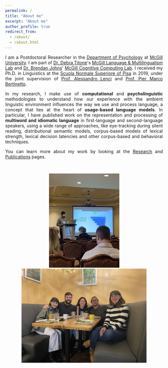 ```yaml
---
permalink: /
title: "About me"
excerpt: "About me"
author_profile: true
redirect_from: 
  - /about/
  - /about.html
---
```




<p align="justify">I am a Postdoctoral Researcher in the <a href="https://www.mcgill.ca/psychology/">Department of Psychology</a> at <a href="https://www.mcgill.ca/">McGill University</a>. I am part of <a href="https://www.mcgill.ca/language-lab/our-team/debra-titone-phd-lab-director">Dr. Debra Titone</a>'s <a href="https://www.mcgill.ca/language-lab/">McGill Language & Multilingualism Lab</a> and <a href="https://btjohns.com/people">Dr. Brendan Johns</a>' <a href="https://btjohns.com/">McGill Cognitive Computing Lab</a>. I received my Ph.D. in Linguistics at the <a href="https://www.sns.it/en">Scuola Normale Superiore of Pisa</a> in 2019, under the joint supervision of <a href="https://people.unipi.it/alessandro_lenci/">Prof. Alessandro Lenci</a> and <a href="https://www.sns.it/en/persona/pier-marco-bertinetto">Prof. Pier Marco Bertinetto</a>. </p>

<p align="justify">In my research, I make use of <b>computational</b> and <b>psycholinguistic</b> methodologies to understand how our experience with the ambient linguistic environment influences the way we use and process language, a concept that lies at the heart of <b>usage-based language models</b>. In particular, I have published work on the representation and processing of <b>multiword and idiomatic language</b> in first-language and second-language speakers, using a wide range of approaches, like eye-tracking during silent reading, distributional semantic models, corpus-based models of lexical strength, lexical decision latencies and other corpus-based and behavioral techniques. </p>

<p align="justify">You can learn more about my work by looking at the <a href="https://marcosenaldi.github.io/research/">Research</a> and <a href="https://marcosenaldi.github.io/publications/">Publications</a> pages.</p>

<br>

<p align="center"> <img width="225" height="300" src="https://github.com/marcosenaldi/marcosenaldi.github.io/blob/master/images/menlex.jfif?raw=true"> <img width="400" height="300" src="https://github.com/marcosenaldi/marcosenaldi.github.io/blob/master/images/labmates.jfif?raw=true"> </p>
